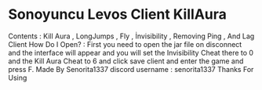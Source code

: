 # Sonoyuncu Levos Client KillAura
Contents : Kill Aura , LongJumps , Fly , İnvisibility , Removing Ping , And Lag Client
How Do I Open? : First you need to open the jar file on disconnect and the interface will appear and you will set the Invisibility Cheat there to 0 and the Kill Aura Cheat to 6 and click save client and enter the game and press F.
Made By Senorita1337
discord username : senorita1337
Thanks For Using
